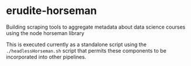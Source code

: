 # erudite-horseman
Building scraping tools to aggregate metadata about data science courses using the node horseman library

This is executed currently as a standalone script using the `./headlessHorseman.sh` script that permits these components to be incorporated into other pipelines. 
